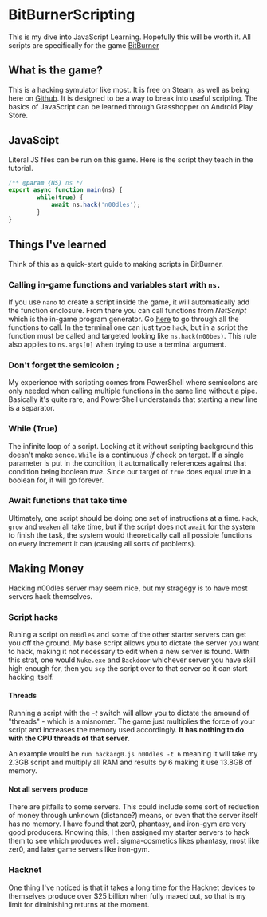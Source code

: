 # BitBurnerScripting

This is my dive into JavaScript Learning. Hopefully this will be worth it. All scripts are specifically for the game [BitBurner](https://store.steampowered.com/app/1812820/Bitburner/ "Free Hacking sym game")

## What is the game?

This is a hacking symulator like most. It is free on Steam, as well as being here on [Github](https://github.com/danielyxie/bitburner). It is designed to be a way to break into useful scripting. The basics of JavaScript can be learned through Grasshopper on Android Play Store. 

## JavaScipt

Literal JS files can be run on this game. Here is the script they teach in the tutorial.

``` JavaScript
/** @param {NS} ns */
export async function main(ns) {
		while(true) {
			await ns.hack('n00dles');
		}
}
```

## Things I've learned

Think of this as a quick-start guide to making scripts in BitBurner.

### Calling in-game functions and variables start with `ns.`

If you use `nano` to create a script inside the game, it will automatically add the function enclosure. From there you can call functions from _NetScript_ which is the in-game program generator. Go [here](https://bitburner.readthedocs.io/en/latest/netscript/netscriptfunctions.html "Bitburner Docs") to go through all the functions to call. In the terminal one can just type `hack`, but in a script the function must be called and targeted looking like `ns.hack(n00bes)`. This rule also applies to `ns.args[0]` when trying to use a terminal argument.

### Don't forget the semicolon `;`

My experience with scripting comes from PowerShell where semicolons are only needed when calling multiple functions in the same line without a pipe. Basically it's quite rare, and PowerShell understands that starting a new line is a separator. 
### While (True)
The infinite loop of a script. Looking at it without scripting background this doesn't make sence. `While` is a continuous _if_ check on target. If a single parameter is put in the condition, it automatically references against that condition being boolean _true_. Since our target of `true` does equal _true_ in a boolean for, it will go forever. 
### Await functions that take time
Ultimately, one script should be doing one set of instructions at a time. `Hack`, `grow` and `weaken` all take time, but if the script does not `await` for the system to finish the task, the system would theoretically call all possible functions on every increment it can (causing all sorts of problems).

## Making Money

Hacking n00dles server may seem nice, but my stragegy is to have most servers hack themselves.

### Script hacks

Runing a script on `n00dles` and some of the other starter servers can get you off the ground. My base script allows you to dictate the server you want to hack, making it not necessary to edit when a new server is found. With this strat, one would `Nuke.exe` and `Backdoor` whichever server you have skill high enough for, then you `scp` the script over to that server so it can start hacking itself.

#### Threads

Running a script with the _-t_ switch will allow you to dictate the amound of "threads" - which is a misnomer. The game just multiplies the force of your script and increases the memory used accordingly. __It has nothing to do with the CPU threads of that server__. 

An example would be `run hackarg0.js n00dles -t 6` meaning it will take my 2.3GB script and multiply all RAM and results by 6 making it use 13.8GB of memory.

#### Not all servers produce

There are pitfalls to some servers. This could include some sort of reduction of money through unknown (distance?) means, or even that the server itself has no memory. I have found that zer0, phantasy, and iron-gym are very good producers. Knowing this, I then assigned my starter servers to hack them to see which produces well: sigma-cosmetics likes phantasy, most like zer0, and later game servers like iron-gym.

### Hacknet

One thing I've noticed is that it takes a long time for the Hacknet devices to themselves produce over $25 billion when fully maxed out, so that is my limit for diminishing returns at the moment. 
